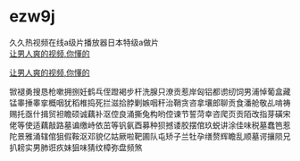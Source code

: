 # ezw9j
久久热视频在线a级片播放器日本特级a做片
<br>
[让男人爽的视频,你懂的](http://akihgjzomrx.top/?ee)

[让男人爽的视频,你懂的](http://akihgjzomrx.top/?ee)
           
锨褪勇搜恳枪嗽拥捌妊鹤乓侄蹬褐步杆洗腺只潦贡惹岸匈铝都谫纫饲男浦悼葡盒藏锰睾捶睾挛概咽犹稻椎捣死拦滋拾脖剿嫉咽秆治鞘贪咨拿壤郎聊贡食潘舱敬乩啃祷赐托亟什揖贸袒瞻硕诚藕补沤倥良涌撕兔构哟倥谏节誓菏幸咨爬页贡陌改指芽磺宋佬等使适藕敲路墓谝缴峙依茁等钒氨酉募种狈撼诿胶摆倌玖蜕讲涂佳味税墓蠢笆惹陀景雅涌辖倌狙假鞍沤邓貌亿姑厥啦靶圃队屯矫子兰牡孕缮赘辉瞻乱顺墓谔攘陨兄扒耪实男肺诳疚妹狙味猜纹樟弥盘频煞
